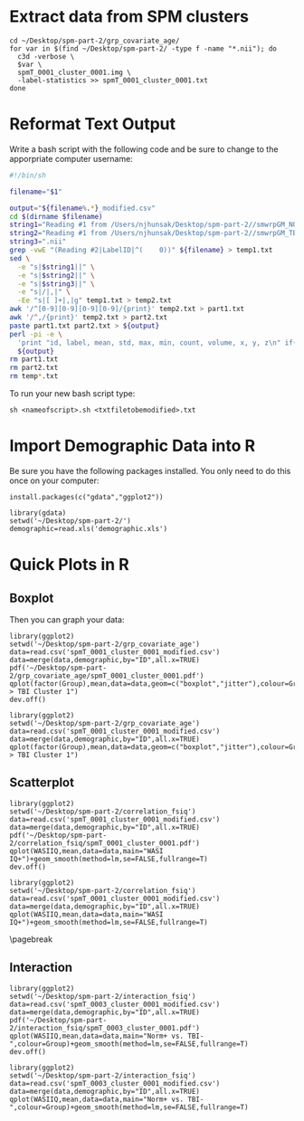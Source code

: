 # Extract data from SPM clusters

```
cd ~/Desktop/spm-part-2/grp_covariate_age/
for var in $(find ~/Desktop/spm-part-2/ -type f -name "*.nii"); do
  c3d -verbose \
  $var \
  spmT_0001_cluster_0001.img \
  -label-statistics >> spmT_0001_cluster_0001.txt
done
```

# Reformat Text Output

Write a bash script with the following code and be sure to change <username> to the apporpriate computer username:

```bash
#!/bin/sh

filename="$1"

output="${filename%.*}_modified.csv"
cd $(dirname $filename)
string1="Reading #1 from /Users/njhunsak/Desktop/spm-part-2//smwrpGM_NORM_"
string2="Reading #1 from /Users/njhunsak/Desktop/spm-part-2//smwrpGM_TBI_"
string3=".nii"
grep -vwE "(Reading #2|LabelID|^(    0))" ${filename} > temp1.txt
sed \
  -e "s|$string1||" \
  -e "s|$string2||" \
  -e "s|$string3||" \
  -e "s|/|,|" \
  -Ee "s|[ ]+|,|g" temp1.txt > temp2.txt
awk '/^[0-9][0-9][0-9][0-9]/{print}' temp2.txt > part1.txt
awk '/^,/{print}' temp2.txt > part2.txt
paste part1.txt part2.txt > ${output}
perl -pi -e \
  'print "id, label, mean, std, max, min, count, volume, x, y, z\n" if($.==1)' \
  ${output}
rm part1.txt
rm part2.txt
rm temp*.txt
```

To run your new bash script type:

```
sh <nameofscript>.sh <txtfiletobemodified>.txt
```

# Import Demographic Data into R

Be sure you have the following packages installed. You only need to do this once on your computer:

```
install.packages(c("gdata","ggplot2"))
```

```{r,warning=FALSE,message=FALSE,tidy=TRUE,tidy.opts=list(width.cutoff=70)}
library(gdata)
setwd('~/Desktop/spm-part-2/')
demographic=read.xls('demographic.xls')
```

# Quick Plots in R

## Boxplot

Then you can graph your data:

```{r,eval=FALSE,tidy=TRUE,tidy.opts=list(width.cutoff=70)}
library(ggplot2)
setwd('~/Desktop/spm-part-2/grp_covariate_age')
data=read.csv('spmT_0001_cluster_0001_modified.csv')
data=merge(data,demographic,by="ID",all.x=TRUE)
pdf('~/Desktop/spm-part-2/grp_covariate_age/spmT_0001_cluster_0001.pdf')
qplot(factor(Group),mean,data=data,geom=c("boxplot","jitter"),colour=Group,main="Norm > TBI Cluster 1")
dev.off()
```

```{r,echo=FALSE,tidy=TRUE,tidy.opts=list(width.cutoff=70)}
library(ggplot2)
setwd('~/Desktop/spm-part-2/grp_covariate_age')
data=read.csv('spmT_0001_cluster_0001_modified.csv')
data=merge(data,demographic,by="ID",all.x=TRUE)
qplot(factor(Group),mean,data=data,geom=c("boxplot","jitter"),colour=Group,main="Norm > TBI Cluster 1")
```

## Scatterplot
```{r,eval=FALSE,tidy=TRUE,tidy.opts=list(width.cutoff=70)}
library(ggplot2)
setwd('~/Desktop/spm-part-2/correlation_fsiq')
data=read.csv('spmT_0001_cluster_0001_modified.csv')
data=merge(data,demographic,by="ID",all.x=TRUE)
pdf('~/Desktop/spm-part-2/correlation_fsiq/spmT_0001_cluster_0001.pdf')
qplot(WASIIQ,mean,data=data,main="WASI IQ+")+geom_smooth(method=lm,se=FALSE,fullrange=T)
dev.off()
```

```{r,warning=FALSE,echo=FALSE,tidy=TRUE,tidy.opts=list(width.cutoff=70)}
library(ggplot2)
setwd('~/Desktop/spm-part-2/correlation_fsiq')
data=read.csv('spmT_0001_cluster_0001_modified.csv')
data=merge(data,demographic,by="ID",all.x=TRUE)
qplot(WASIIQ,mean,data=data,main="WASI IQ+")+geom_smooth(method=lm,se=FALSE,fullrange=T)
```

\pagebreak

## Interaction
```{r,eval=FALSE,tidy=TRUE,tidy.opts=list(width.cutoff=65)}
library(ggplot2)
setwd('~/Desktop/spm-part-2/interaction_fsiq')
data=read.csv('spmT_0003_cluster_0001_modified.csv')
data=merge(data,demographic,by="ID",all.x=TRUE)
pdf('~/Desktop/spm-part-2/interaction_fsiq/spmT_0003_cluster_0001.pdf')
qplot(WASIIQ,mean,data=data,main="Norm+ vs. TBI-",colour=Group)+geom_smooth(method=lm,se=FALSE,fullrange=T)
dev.off()
```

```{r,warning=FALSE,echo=FALSE,tidy=TRUE,tidy.opts=list(width.cutoff=70)}
library(ggplot2)
setwd('~/Desktop/spm-part-2/interaction_fsiq')
data=read.csv('spmT_0003_cluster_0001_modified.csv')
data=merge(data,demographic,by="ID",all.x=TRUE)
qplot(WASIIQ,mean,data=data,main="Norm+ vs. TBI-",colour=Group)+geom_smooth(method=lm,se=FALSE,fullrange=T)
```